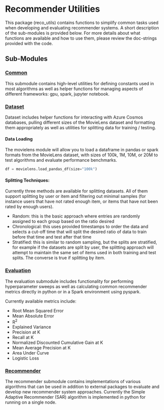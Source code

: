 # Recommender Utilities

This package (reco_utils) contains functions to simplify common tasks used when developing and evaluating recommender systems. A short description of the sub-modules is provided below. For more details about what functions are available and how to use them, please review the doc-strings provided with the code.

## Sub-Modules

### [Common](./common)
This submodule contains high-level utilities for defining constants used in most algorithms as well as helper functions for managing aspects of different frameworks: gpu, spark, jupyter notebook.

### [Dataset](./dataset)
Dataset includes helper functions for interacting with Azure Cosmos databases, pulling different sizes of the MovieLens dataset and formatting them appropriately as well as utilities for splitting data for training / testing.

#### Data Loading
The movielens module will allow you to load a dataframe in pandas or spark formats from the MovieLens dataset, with sizes of 100k, 1M, 10M, or 20M to test algorithms and evaluate performance benchmarks.
```python
df = movielens.load_pandas_df(size="100k")
```

#### Splitting Techniques:
Currently three methods are available for splitting datasets. All of them support splitting by user or item and filtering out minimal samples (for instance users that have not rated enough item, or items that have not been rated by enough users).
- Random: this is the basic approach where entries are randomly assigned to each group based on the ratio desired
- Chronological: this uses provided timestamps to order the data and selects a cut-off time that will split the desired ratio of data to train before that time and test after that time
- Stratified: this is similar to random sampling, but the splits are stratified, for example if the datasets are split by user, the splitting approach will attempt to maintain the same set of items used in both training and test splits. The converse is true if splitting by item.

### [Evaluation](./evaluation)
The evaluation submodule includes functionality for performing hyperparameter sweeps as well as calculating common recommender metrics directly in python or in a Spark environment using pyspark.

Currently available metrics include:
- Root Mean Squared Error
- Mean Absolute Error
- R<sup>2</sup>
- Explained Variance
- Precision at K
- Recall at K
- Normalized Discounted Cumulative Gain at K
- Mean Average Precision at K
- Area Under Curve
- Logistic Loss

### [Recommender](./recommender)
The recommender submodule contains implementations of various algorithms that can be used in addition to external packages to evaluate and develop new recommender system approaches.
Currently the Simple Adaptive Recommender (SAR) algorithm is implemented in python for running on a single node.
